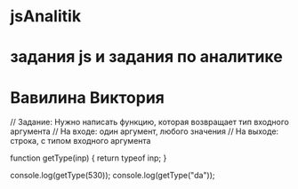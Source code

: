 # jsAnalitik
# задания js и задания по аналитике 
# Вавилина Виктория
// Задание: Нужно написать функцию, которая возвращает тип входного аргумента
// На входе: один аргумент, любого значения
// На выходе: строка, с типом входного аргумента

function getType(inp) {
  return typeof inp;
}

console.log(getType(530));
console.log(getType("da"));
